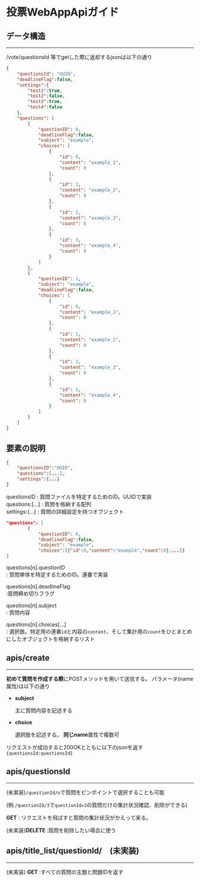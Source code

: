 # 投票WebAppApiガイド

## データ構造　　

___

 /vote/questionsId 等でgetした際に返却するjsonは以下の通り  

```json
{
    "questionsId": "UUID",
    "deadlineFlag":false,
    "settings":{
        "test1":true,
        "test2":false,
        "test3":true,
        "test4":false
    },
    "questions": [
        {
            "questionID": 0,
            "deadlineFlag":false,
            "subject": "example",
            "choices": [
                {
                    "id": 0,
                    "content": "example_1",
                    "count": 0
                },
                {
                    "id": 1,
                    "content": "example_2",
                    "count": 0
                },
                {
                    "id": 2,
                    "content": "example_3",
                    "count": 0
                },
                {
                    "id": 3,
                    "content": "example_4",
                    "count": 0
                }
            ]
        },
        {
            "questionID": 1,
            "subject": "example",
            "deadlineFlag":false,
            "choices": [
                {
                    "id": 0,
                    "content": "example_1",
                    "count": 0
                },
                {
                    "id": 1,
                    "content": "example_2",
                    "count": 0
                },
                {
                    "id": 2,
                    "content": "example_3",
                    "count": 0
                },
                {
                    "id": 3,
                    "content": "example_4",
                    "count": 0
                }
            ]
        }
    ]
}
```

## 要素の説明

```json
{
    "questionsID":"UUID",
    "questions":[...],
    "settings":{...}
}
```

questionsID
:   質問ファイルを特定するためのID。UUIDで実装  
questions:[...]
:   質問を格納する配列  
settings:{...}
:   質問の詳細設定を持つオブジェクト

```json
"questions": [
        {
            "questionID": 0,
            "deadlineFlag":false,
            "subject": "example",
            "choices":[{"id":0,"content":"example","count":0},...]}
]
```

questions[n].questionID  
:   質問単体を特定するためのID。連番で実装  

questions[n].deadlineFlag  
:質問締め切りフラグ  

questions[n].subject  
:   質問内容  

questions[n].choices[...]  
:   選択肢。特定用の連番`id`と内容の`content`、そして集計用の`count`をひとまとめにしたオブジェクトを格納するリスト

## apis/create

___

**初めて質問を作成する際**にPOSTメソッドを用いて送信する。
パラメータ(name属性)は以下の通り  

* **subject**  

    主に質問内容を記述する

* **choice**
  
    選択肢を記述する。 **同じname**属性で複数可  

リクエストが成功すると200OKとともに以下のjsonを返す  
`{questionsId:questionsId}`

## apis/questionsId

___
(未実装)`/questionId/n`で質問をピンポイントで選択することも可能  

(例:`/questionID/3`で`questionId=3`の質問だけの集計状況確認、削除ができる)  

**GET**
: リクエストを飛ばすと質問の集計状況がかえって来る。  

(未実装)**DELETE**
:質問を削除したい場合に使う

## apis/title_list/questionId/　(未実装)

___

(未実装) **GET**
:すべての質問の主題と問題IDを返す


